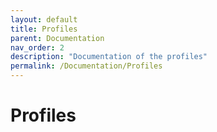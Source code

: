 ```yaml
---
layout: default
title: Profiles
parent: Documentation
nav_order: 2
description: "Documentation of the profiles"
permalink: /Documentation/Profiles
---
```


# Profiles
